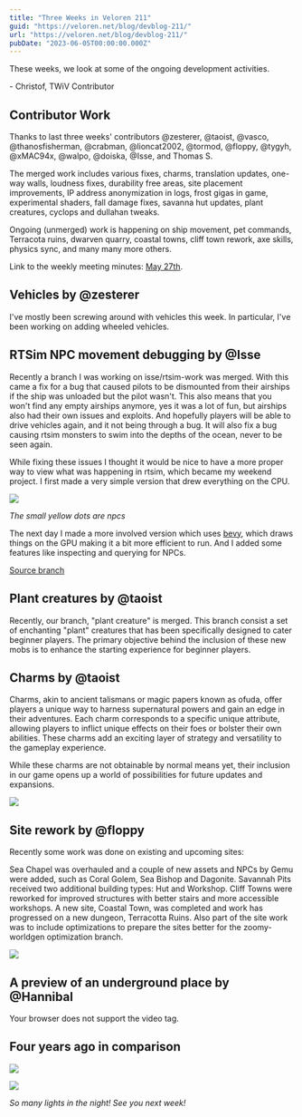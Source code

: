 ```yaml
---
title: "Three Weeks in Veloren 211"
guid: "https://veloren.net/blog/devblog-211/"
url: "https://veloren.net/blog/devblog-211/"
pubDate: "2023-06-05T00:00:00.000Z"
---
```


These weeks, we look at some of the ongoing development activities.

\- Christof, TWiV Contributor

## Contributor Work

Thanks to last three weeks' contributors @zesterer, @taoist, @vasco, @thanosfisherman, @crabman, @lioncat2002, @tormod, @floppy, @tygyh, @xMAC94x, @walpo, @doiska, @Isse, and Thomas S.

The merged work includes various fixes, charms, translation updates, one-way walls, loudness fixes, durability free areas, site placement improvements, IP address anonymization in logs, frost gigas in game, experimental shaders, fall damage fixes, savanna hut updates, plant creatures, cyclops and dullahan tweaks.

Ongoing (unmerged) work is happening on ship movement, pet commands, Terracota ruins, dwarven quarry, coastal towns, cliff town rework, axe skills, physics sync, and many many more others.

Link to the weekly meeting minutes: [May 27th](https://hackmd.io/@veloren/SyxXHOyU3).

## Vehicles by @zesterer

I've mostly been screwing around with vehicles this week. In particular, I've been working on adding wheeled vehicles.

## RTSim NPC movement debugging by @Isse

Recently a branch I was working on isse/rtsim-work was merged. With this came a fix for a bug that caused pilots to be dismounted from their airships if the ship was unloaded but the pilot wasn't. This also means that you won't find any empty airships anymore, yes it was a lot of fun, but airships also had their own issues and exploits. And hopefully players will be able to drive vehicles again, and it not being through a bug. It will also fix a bug causing rtsim monsters to swim into the depths of the ocean, never to be seen again.

While fixing these issues I thought it would be nice to have a more proper way to view what was happening in rtsim, which became my weekend project. I first made a very simple version that drew everything on the CPU.

![](https://s3.eu-central-2.wasabisys.com/veloren-blog/cdn/597826574095613962/1115332266630062203/image.png)

_The small yellow dots are npcs_

The next day I made a more involved version which uses [bevy](https://bevyengine.org/), which draws things on the GPU making it a bit more efficient to run. And I added some features like inspecting and querying for NPCs.

[Source branch](https://github.com/IsseW/rtsim-browser)

## Plant creatures by @taoist

Recently, our branch, "plant creature" is merged. This branch consist a set of enchanting "plant" creatures that has been specifically designed to cater beginner players. The primary objective behind the inclusion of these new mobs is to enhance the starting experience for beginner players.

## Charms by @taoist

Charms, akin to ancient talismans or magic papers known as ofuda, offer players a unique way to harness supernatural powers and gain an edge in their adventures. Each charm corresponds to a specific unique attribute, allowing players to inflict unique effects on their foes or bolster their own abilities. These charms add an exciting layer of strategy and versatility to the gameplay experience.

While these charms are not obtainable by normal means yet, their inclusion in our game opens up a world of possibilities for future updates and expansions.

![](https://s3.eu-central-2.wasabisys.com/veloren-blog/cdn/597826574095613962/1115347264580362391/image.png)

## Site rework by @floppy

Recently some work was done on existing and upcoming sites:

Sea Chapel was overhauled and a couple of new assets and NPCs by Gemu were added, such as Coral Golem, Sea Bishop and Dagonite. Savannah Pits received two additional building types: Hut and Workshop. Cliff Towns were reworked for improved structures with better stairs and more accessible workshops. A new site, Coastal Town, was completed and work has progressed on a new dungeon, Terracotta Ruins. Also part of the site work was to include optimizations to prepare the sites better for the zoomy-worldgen optimization branch.

![](https://s3.eu-central-2.wasabisys.com/veloren-blog/cdn/597826574095613962/1115363081971839076/sites.png)

## A preview of an underground place by @Hannibal

Your browser does not support the video tag.

## Four years ago in comparison

![](https://s3.eu-central-2.wasabisys.com/veloren-blog/cdn/634860358623821835/1111664773826871379/image.png)

![](https://s3.eu-central-2.wasabisys.com/veloren-blog/cdn/634860358623821835/1113559289676701696/screenshot_1685562415357.png)

_So many lights in the night! See you next week!_
